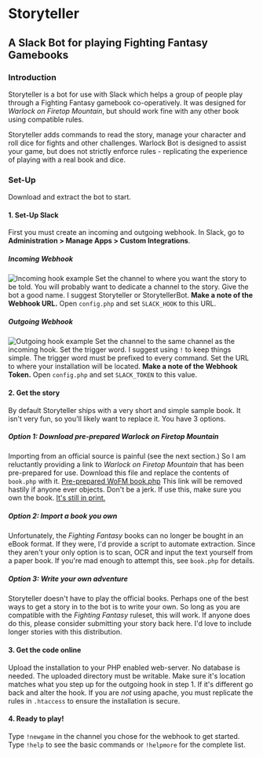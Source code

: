 # Storyteller
## A Slack Bot for playing Fighting Fantasy Gamebooks

### Introduction
Storyteller is a bot for use with Slack which helps a group of people play through a Fighting Fantasy gamebook co-operatively. It was designed for _Warlock on Firetop Mountain_, but should work fine with any other book using compatible rules.

Storyteller adds commands to read the story, manage your character and roll dice for fights and other challenges. Warlock Bot is designed to assist your game, but does not strictly enforce rules - replicating the experience of playing with a real book and dice. 

### Set-Up
Download and extract the bot to start.
#### 1. Set-Up Slack
First you must create an incoming and outgoing webhook. In Slack, go to **Administration > Manage Apps > Custom Integrations**.
##### Incoming Webhook
![Incoming hook example](../master/example-slack-webhooks/slack_incoming_hook_example.jpg)
Set the channel to where you want the story to be told. You will probably want to dedicate a channel to the story.
Give the bot a good name. I suggest Storyteller or StorytellerBot.
**Make a note of the Webhook URL.** Open `config.php` and set `SLACK_HOOK` to this URL.
##### Outgoing Webhook
![Outgoing hook example](../master/example-slack-webhooks/slack_outgoing_hook_example.jpg)
Set the channel to the same channel as the incoming hook.
Set the trigger word. I suggest using `!` to keep things simple. The trigger word must be prefixed to every command.
Set the URL to where your installation will be located.
**Make a note of the Webhook Token.** Open `config.php` and set `SLACK_TOKEN` to this value.

#### 2. Get the story
By default Storyteller ships with a very short and simple sample book. It isn't very fun, so you'll likely want to replace it. You have 3 options.
##### Option 1: Download pre-prepared _Warlock on Firetop Mountain_
Importing from an official source is painful (see the next section.) So I am reluctantly providing a link to _Warlock on Firetop Mountain_ that has been pre-prepared for use. Download this file and replace the contents of `book.php` with it.
[Pre-prepared WoFM book.php](https://pastebin.com/raw/wBr63c10)
This link will be removed hastily if anyone ever objects. Don't be a jerk. If use this, make sure you own the book. [It's still in print.](https://www.amazon.co.uk/Fighting-Fantasy-Warlock-Firetop-Mountain/dp/1407181300)
##### Option 2: Import a book you own
Unfortunately, the _Fighting Fantasy_ books can no longer be bought in an eBook format. If they were, I'd provide a script to automate extraction. Since they aren't your only option is to scan, OCR and input the text yourself from a paper book. If you're mad enough to attempt this, see `book.php` for details.
##### Option 3: Write your own adventure
Storyteller doesn't have to play the official books. Perhaps one of the best ways to get a story in to the bot is to write your own. So long as you are compatible with the _Fighting Fantasy_ ruleset, this will work. If anyone does do this, please consider submitting your story back here. I'd love to include longer stories with this distribution.
#### 3. Get the code online
Upload the installation to your PHP enabled web-server. No database is needed. The uploaded directory must be writable.
Make sure it's location matches what you step up for the outgoing hook in step 1. If it's different go back and alter the hook.
If you are _not_ using apache, you must replicate the rules in `.htaccess` to ensure the installation is secure.
#### 4. Ready to play!
Type `!newgame` in the channel you chose for the webhook to get started. Type `!help` to see the basic commands or `!helpmore` for the complete list.